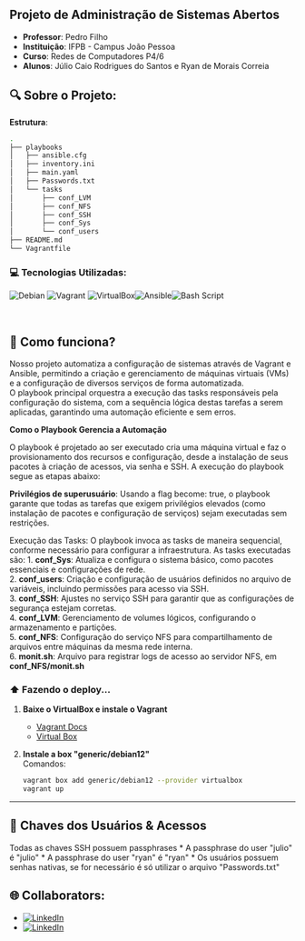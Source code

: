 ## Projeto de Administração de Sistemas Abertos

- **Professor**: Pedro Filho
- **Instituição**: IFPB - Campus João Pessoa
- **Curso**: Redes de Computadores P4/6
- **Alunos**: Júlio Caio Rodrigues do Santos e Ryan de Morais Correia

## 🔍 Sobre o Projeto:

**Estrutura**:
```bash
.
├── playbooks
│   ├── ansible.cfg
│   ├── inventory.ini
│   ├── main.yaml
│   ├── Passwords.txt
│   └── tasks
│       ├── conf_LVM
│       ├── conf_NFS
│       ├── conf_SSH
│       ├── conf_Sys
│       └── conf_users
├── README.md
└── Vagrantfile

```
### 💻 Tecnologias Utilizadas:

![Debian](https://img.shields.io/badge/Debian-A81D33?style=for-the-badge&logo=debian&logoColor=white)
![Vagrant](https://img.shields.io/badge/vagrant-%231563FF.svg?style=for-the-badge&logo=vagrant&logoColor=white) ![VirtualBox](https://img.shields.io/badge/VirtualBox-2F61B4.svg?style=for-the-badge&logo=VirtualBox&logoColor=white)![Ansible](https://img.shields.io/badge/ansible-%231A1918.svg?style=for-the-badge&logo=ansible&logoColor=white)![Bash Script](https://img.shields.io/badge/Shell_Script-121011?style=for-the-badge&logo=gnu-bash&logoColor=white)

<br>

## 🚀 Como funciona?

<p>Nosso projeto automatiza a configuração de sistemas através de Vagrant e Ansible, permitindo a criação e gerenciamento de máquinas virtuais (VMs) e a configuração de diversos serviços de forma automatizada.
<br>
O playbook principal orquestra a execução das tasks responsáveis pela configuração do sistema, com a sequência lógica destas tarefas a serem aplicadas, garantindo uma automação eficiente e sem erros.
</p>
<main class="container">

**Como o Playbook Gerencia a Automação**

O playbook é projetado ao ser executado cria uma máquina virtual e faz o provisionamento dos recursos e configuração, desde a instalação de seus pacotes à criação de acessos, via senha e SSH. A execução do playbook segue as etapas abaixo:

**Privilégios de superusuário**: Usando a flag become: true, o playbook garante que todas as tarefas que exigem privilégios elevados (como instalação de pacotes e configuração de serviços) sejam executadas sem restrições.

Execução das Tasks: 
    O playbook invoca as tasks de maneira sequencial, conforme necessário para configurar a infraestrutura. As tasks executadas são:
    1. **conf_Sys**: Atualiza e configura o sistema básico, como pacotes essenciais e configurações de rede.<br>
    2. **conf_users**: Criação e configuração de usuários definidos no arquivo de variáveis, incluindo permissões para acesso via SSH.<br>
    3. **conf_SSH**: Ajustes no serviço SSH para garantir que as configurações de segurança estejam corretas.<br>
    4. **conf_LVM**: Gerenciamento de volumes lógicos, configurando o armazenamento e partições.<br>
    5. **conf_NFS**: Configuração do serviço NFS para compartilhamento de arquivos entre máquinas da mesma rede interna.<br>
    6. **monit.sh**: Arquivo para registrar logs de acesso ao servidor NFS, em **conf_NFS/monit.sh**
<br>
</main>

### ⬆️ Fazendo o deploy...

1. **Baixe o VirtualBox e instale o Vagrant**
    - <a href="https://developer.hashicorp.com/vagrant/install?product_intent=vagrant">Vagrant Docs</a>
    - <a href="https://www.virtualbox.org/wiki/Downloads">Virtual Box</a>

2. **Instale a box "generic/debian12"**  
   Comandos:  
   ```bash
   vagrant box add generic/debian12 --provider virtualbox
   vagrant up

---
## 🔑 Chaves dos Usuários & Acessos

Todas as chaves SSH possuem passphrases
    * A passphrase do user "julio" é "julio"
    * A passphrase do user "ryan" é "ryan"
    * Os usuários possuem senhas nativas, se for necessário é só utilizar o arquivo "Passwords.txt"

## 🌐 Collaborators:

- [![LinkedIn](https://img.shields.io/badge/-Júlio_Caio-blue?style=for-the-badge&logo=Linkedin&logoColor=white&link=https://www.linkedin.com/in/julio-caio-r-santos/)](https://www.linkedin.com/in/julio-caio-r-santos/)
- [![LinkedIn](https://img.shields.io/badge/-Ryan_Morais-blue?style=for-the-badge&logo=linkedin&logoColor=white)](https://www.linkedin.com/in/ryan-morais-correia-0abb94277) <br>

<br>